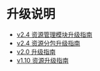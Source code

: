 # 升级说明

- [v2.4 资源管理模块升级指南](asset-manager-upgrade-guide.md)
- [v2.4 资源分包升级指南](subpackage-upgrade-guide.md)
- [v2.0 升级指南](upgrade-guide-v2.0.md)
- [v1.10 资源升级指南](raw-asset-migration.md)
